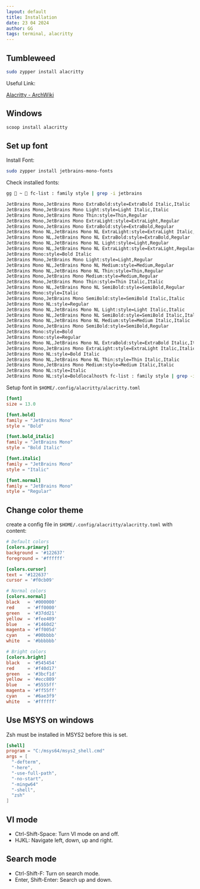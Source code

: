 ```yaml
---
layout: default
title: Installation
date: 23 04 2024
author: GG
tags: terminal, alacritty
---
```


Tumbleweed
---

```zsh
sudo zypper install alacritty
```

Useful Link:

[Alacritty - ArchWiki](https://wiki.archlinux.org/title/Alacritty)

Windows
---

```powershell
scoop install alacritty
```

Set up font
---

Install Font:

```zsh
sudo zypper install jetbrains-mono-fonts
```

Check installed fonts:

```zsh
gg  ~  fc-list : family style | grep -i jetbrains

JetBrains Mono,JetBrains Mono ExtraBold:style=ExtraBold Italic,Italic
JetBrains Mono,JetBrains Mono Light:style=Light Italic,Italic
JetBrains Mono,JetBrains Mono Thin:style=Thin,Regular
JetBrains Mono,JetBrains Mono ExtraLight:style=ExtraLight,Regular
JetBrains Mono,JetBrains Mono ExtraBold:style=ExtraBold,Regular
JetBrains Mono NL,JetBrains Mono NL ExtraLight:style=ExtraLight Italic,Italic
JetBrains Mono NL,JetBrains Mono NL ExtraBold:style=ExtraBold,Regular
JetBrains Mono NL,JetBrains Mono NL Light:style=Light,Regular
JetBrains Mono NL,JetBrains Mono NL ExtraLight:style=ExtraLight,Regular
JetBrains Mono:style=Bold Italic
JetBrains Mono,JetBrains Mono Light:style=Light,Regular
JetBrains Mono NL,JetBrains Mono NL Medium:style=Medium,Regular
JetBrains Mono NL,JetBrains Mono NL Thin:style=Thin,Regular
JetBrains Mono,JetBrains Mono Medium:style=Medium,Regular
JetBrains Mono,JetBrains Mono Thin:style=Thin Italic,Italic
JetBrains Mono NL,JetBrains Mono NL SemiBold:style=SemiBold,Regular
JetBrains Mono:style=Italic
JetBrains Mono,JetBrains Mono SemiBold:style=SemiBold Italic,Italic
JetBrains Mono NL:style=Regular
JetBrains Mono NL,JetBrains Mono NL Light:style=Light Italic,Italic
JetBrains Mono NL,JetBrains Mono NL SemiBold:style=SemiBold Italic,Italic
JetBrains Mono NL,JetBrains Mono NL Medium:style=Medium Italic,Italic
JetBrains Mono,JetBrains Mono SemiBold:style=SemiBold,Regular
JetBrains Mono:style=Bold
JetBrains Mono:style=Regular
JetBrains Mono NL,JetBrains Mono NL ExtraBold:style=ExtraBold Italic,Italic
JetBrains Mono,JetBrains Mono ExtraLight:style=ExtraLight Italic,Italic
JetBrains Mono NL:style=Bold Italic
JetBrains Mono NL,JetBrains Mono NL Thin:style=Thin Italic,Italic
JetBrains Mono,JetBrains Mono Medium:style=Medium Italic,Italic
JetBrains Mono NL:style=Italic
JetBrains Mono NL:style=Boldlocalhost% fc-list : family style | grep -i fira
```

Setup font in ``$HOME/.config/alacritty/alacritty.toml``

```toml
[font]
size = 13.0

[font.bold]
family = "JetBrains Mono"
style = "Bold"

[font.bold_italic]
family = "JetBrains Mono"
style = "Bold Italic"

[font.italic]
family = "JetBrains Mono"
style = "Italic"

[font.normal]
family = "JetBrains Mono"
style = "Regular"
```
  

Change color theme
---

create a config file in ``$HOME/.config/alacritty/alacritty.toml`` with content:

```toml
# Default colors
[colors.primary]
background = '#122637'
foreground = '#ffffff'

[colors.cursor]
text = '#122637'
cursor = '#f0cb09'

# Normal colors
[colors.normal]
black   = '#000000'
red     = '#ff0000'
green   = '#37dd21'
yellow  = '#fee409'
blue    = '#1460d2'
magenta = '#ff005d'
cyan    = '#00bbbb'
white   = '#bbbbbb'

# Bright colors
[colors.bright]
black   = '#545454'
red     = '#f40d17'
green   = '#3bcf1d'
yellow  = '#ecc809'
blue    = '#5555ff'
magenta = '#ff55ff'
cyan    = '#6ae3f9'
white   = '#ffffff'
```

Use MSYS on windows
---

Zsh must be installed in MSYS2 before this is set.

``` toml
[shell]
program = "C:/msys64/msys2_shell.cmd"
args = [
  "-defterm",
  "-here",
  "-use-full-path",
  "-no-start",
  "-mingw64"
  "-shell",
  "zsh"
]
```
VI mode
---

- Ctrl-Shift-Space: Turn VI mode on and off.
- HJKL: Navigate left, down, up and right.

Search mode
---

- Ctrl-Shift-F: Turn on search mode.
- Enter, Shift-Enter: Search up and down.
